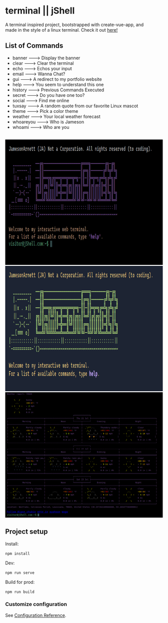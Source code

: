 # terminal || jShell

A terminal inspired project, bootstrapped with create-vue-app, and <br />
made in the style of a linux terminal. Check it out <a href="https://jamesonarnett.github.io/terminal/">here!</a>

## List of Commands

<ul> 
  <li>banner     --->  Display the banner</li>
  <li>clear      --->  Clear the terminal</li>
  <li>echo       --->  Echos your input</li>
  <li>email      --->  Wanna Chat?</li>
  <li>gui        --->  A redirect to my portfolio website</li>
  <li>help       --->  You seem to understand this one</li>
  <li>history    --->  Previous Commands Executed</li>
  <li>secret     --->  Do you have one too?</li>
  <li>social     --->  Find me online</li>
  <li>tuxsay     --->  A random quote from our favorite Linux mascot</li>
  <li>theme      --->  Pick a color theme</li>
  <li>weather    --->  Your local weather forecast</li>
  <li>whoareyou  --->  Who is Jameson</li>
  <li>whoami     --->  Who are you</li>
</ul>

<br />

<img src="./imgs/terminal.png" alt="terminal index" width="800" height="400" />
<img src="./imgs/halcyonTheme.png" alt="terminal index" width="800" height="400" />
<img src="./imgs/terminalWeather.png" alt="terminal index" width="800" height="400" />

## Project setup

Install:<br />

```
npm install
```

Dev:<br />

```
npm run serve
```

Build for prod:<br />

```
npm run build
```

### Customize configuration

See [Configuration Reference](https://cli.vuejs.org/config/).
